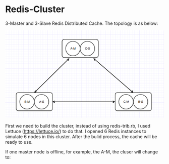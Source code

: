 # Redis-Cluster

3-Master and 3-Slave Redis Distributed Cache. The topology is as below:

![](https://github.com/xxu10/Redis-Cluster/blob/master/images/Screen%20Shot%202018-10-18%20at%206.09.34%20PM.png)

First we need to build the cluster, instead of using redis-trib.rb, I used Lettuce (https://lettuce.io/) to do that. I opened 6 Redis instances to simulate 6 nodes in this cluster. After the bulid process, the cache will be ready to use.


If one master node is offline, for example, the A-M, the cluser will change to:

